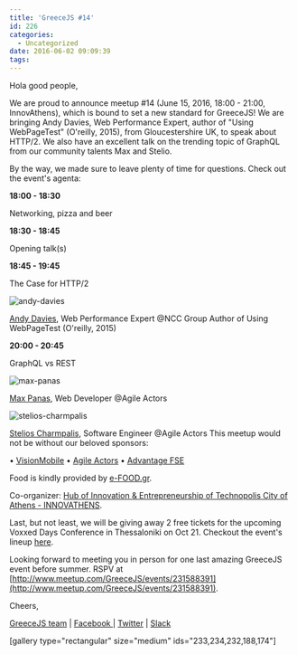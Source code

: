 ```yaml
---
title: 'GreeceJS #14'
id: 226
categories:
  - Uncategorized
date: 2016-06-02 09:09:39
tags:
---
```


Hola good people, 

We are proud to announce meetup #14 (June 15, 2016, 18:00 - 21:00, InnovAthens), which is bound to set a new standard for GreeceJS! We are bringing Andy Davies, Web Performance Expert, author of "Using WebPageTest" (O'reilly, 2015), from Gloucestershire UK, to speak about HTTP/2\. We also have an excellent talk on the trending topic of GraphQL from our community talents Max and Stelio.

By the way, we made sure to leave plenty of time for questions. Check out the event's agenta:

**18:00 - 18:30**

Networking, pizza and beer

**18:30 - 18:45**

Opening talk(s)

**18:45 - 19:45**

The Case for HTTP/2

![andy-davies](https://greecejs.files.wordpress.com/2016/06/andy-davies.jpg)

[Andy Davies](https://twitter.com/andydavies), Web Performance Expert @NCC Group 
Author of Using WebPageTest (O'reilly, 2015)

**20:00 - 20:45**

GraphQL vs REST

![max-panas](https://greecejs.files.wordpress.com/2016/03/max-panas.jpg)

[Max Panas](https://twitter.com/mgjp_), Web Developer @Agile Actors

![stelios-charmpalis](https://greecejs.files.wordpress.com/2016/06/stelios-charmpalis.jpg)

[Stelios Charmpalis](https://github.com/stelioschar), Software Engineer @Agile Actors This meetup would not be without our beloved sponsors:

• [VisionMobile](http://www.visionmobile.com/) 
• [Agile Actors](http://www.agileactors.com/) 
• [Advantage FSE](https://www.linkedin.com/company/advantage-fse) 

Food is kindly provided by [e-FOOD.gr](https://www.e-food.gr/).

Co-organizer: [Hub of Innovation &amp; Entrepreneurship of Technopolis City of Athens - INNOVATHENS](http://www.innovathens.gr/).

Last, but not least, we will be giving away 2 free tickets for the upcoming Voxxed Days Conference in Thessaloniki on Oct 21\. Checkout the event's lineup [here](http://voxxeddays.com/thessaloniki).

Looking forward to meeting you in person for one last amazing GreeceJS event before summer. RSPV at [http://www.meetup.com/GreeceJS/events/231588391](http://www.meetup.com/GreeceJS/events/231588391).

Cheers, 

[<span style="font-weight:400;">GreeceJS team</span>](http://greecejs.org/)<span style="font-weight:400;"> | </span>[<span style="font-weight:400;">Facebook </span>](https://www.facebook.com/Greek-JavaScript-User-Group-greecejs-178556778861246)<span style="font-weight:400;">| </span>[<span style="font-weight:400;">Twitter</span>](https://twitter.com/greecejs/)<span style="font-weight:400;"> | </span>[<span style="font-weight:400;">Slack</span>](http://greecejs-slack-signup.herokuapp.com/)

[gallery type="rectangular" size="medium" ids="233,234,232,188,174"]

&nbsp;